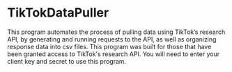 # TikTokDataPuller
This program automates the process of pulling data using TikTok’s research API, by generating and running requests to the API, as well as organizing response data into csv files. This program was built for those that have been granted access to TikTok's research API. You will need to enter your client key and secret to use this program.
